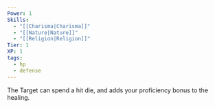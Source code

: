 ```yaml
---
Power: 1
Skills:
  - "[[Charisma|Charisma]]"
  - "[[Nature|Nature]]"
  - "[[Religion|Religion]]"
Tier: 1
XP: 1
tags:
  - hp
  - defense
---
```


The Target can spend a hit die, and adds your proficiency bonus to the healing.